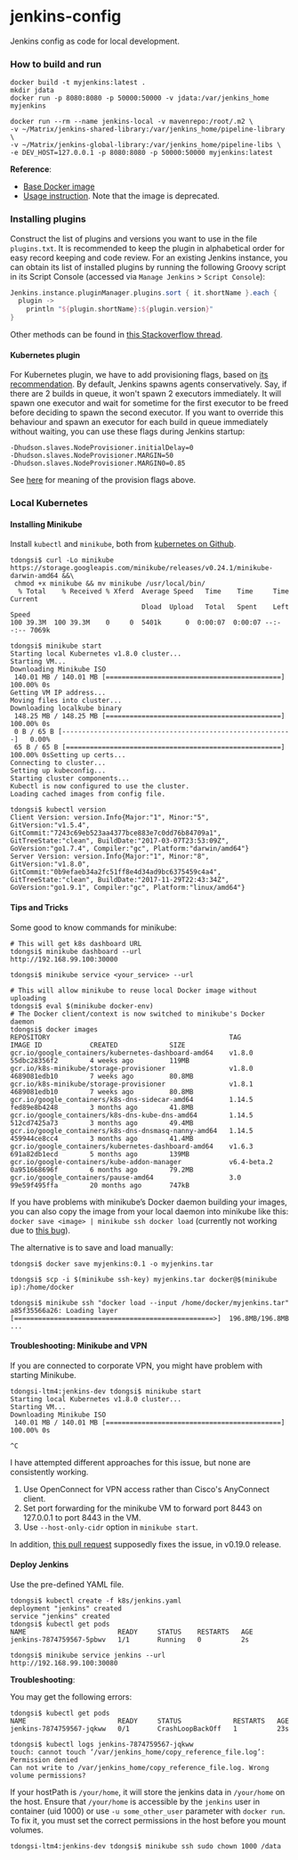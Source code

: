 # jenkins-config

Jenkins config as code for local development.

### How to build and run

```
docker build -t myjenkins:latest .
mkdir jdata
docker run -p 8080:8080 -p 50000:50000 -v jdata:/var/jenkins_home myjenkins

docker run --rm --name jenkins-local -v mavenrepo:/root/.m2 \
-v ~/Matrix/jenkins-shared-library:/var/jenkins_home/pipeline-library \
-v ~/Matrix/jenkins-global-library:/var/jenkins_home/pipeline-libs \
-e DEV_HOST=127.0.0.1 -p 8080:8080 -p 50000:50000 myjenkins:latest
```

**Reference**:

* [Base Docker image](https://hub.docker.com/r/jenkins/jenkins/)
* [Usage instruction](https://hub.docker.com/_/jenkins/). Note that the image is deprecated.

### Installing plugins

Construct the list of plugins and versions you want to use in the file `plugins.txt`.
It is recommended to keep the plugin in alphabetical order for easy record keeping and code review.
For an existing Jenkins instance, you can obtain its list of installed plugins by running the following Groovy script in its Script Console (accessed via `Manage Jenkins` > `Script Console`):

``` groovy Get list of installed plugins
Jenkins.instance.pluginManager.plugins.sort { it.shortName }.each {
  plugin -> 
    println "${plugin.shortName}:${plugin.version}"
}
```

Other methods can be found in [this Stackoverflow thread](https://stackoverflow.com/questions/9815273/how-to-get-a-list-of-installed-jenkins-plugins-with-name-and-version-pair).

#### Kubernetes plugin

For Kubernetes plugin, we have to add provisioning flags, based on [its recommendation](https://github.com/jenkinsci/kubernetes-plugin#over-provisioning-flags).
By default, Jenkins spawns agents conservatively. 
Say, if there are 2 builds in queue, it won't spawn 2 executors immediately. 
It will spawn one executor and wait for sometime for the first executor to be freed before deciding to spawn the second executor.
If you want to override this behaviour and spawn an executor for each build in queue immediately without waiting, you can use these flags during Jenkins startup:

```
-Dhudson.slaves.NodeProvisioner.initialDelay=0
-Dhudson.slaves.NodeProvisioner.MARGIN=50
-Dhudson.slaves.NodeProvisioner.MARGIN0=0.85
```

See [here](https://support.cloudbees.com/hc/en-us/articles/115000060512-New-agents-are-not-being-provisioned-for-my-jobs-in-the-queue-when-I-have-agents-that-are-suspended) for meaning of the provision flags above.

### Local Kubernetes

#### Installing Minikube
Install `kubectl` and `minikube`, both from [kubernetes on Github](https://github.com/kubernetes/).

```plain Install minikube
tdongsi$ curl -Lo minikube https://storage.googleapis.com/minikube/releases/v0.24.1/minikube-darwin-amd64 &&\
 chmod +x minikube && mv minikube /usr/local/bin/
  % Total    % Received % Xferd  Average Speed   Time    Time     Time  Current
                                 Dload  Upload   Total   Spent    Left  Speed
100 39.3M  100 39.3M    0     0  5401k      0  0:00:07  0:00:07 --:--:-- 7069k

tdongsi$ minikube start
Starting local Kubernetes v1.8.0 cluster...
Starting VM...
Downloading Minikube ISO
 140.01 MB / 140.01 MB [============================================] 100.00% 0s
Getting VM IP address...
Moving files into cluster...
Downloading localkube binary
 148.25 MB / 148.25 MB [============================================] 100.00% 0s
 0 B / 65 B [----------------------------------------------------------]   0.00%
 65 B / 65 B [======================================================] 100.00% 0sSetting up certs...
Connecting to cluster...
Setting up kubeconfig...
Starting cluster components...
Kubectl is now configured to use the cluster.
Loading cached images from config file.

tdongsi$ kubectl version
Client Version: version.Info{Major:"1", Minor:"5", GitVersion:"v1.5.4", GitCommit:"7243c69eb523aa4377bce883e7c0dd76b84709a1", 
GitTreeState:"clean", BuildDate:"2017-03-07T23:53:09Z", GoVersion:"go1.7.4", Compiler:"gc", Platform:"darwin/amd64"}
Server Version: version.Info{Major:"1", Minor:"8", GitVersion:"v1.8.0", GitCommit:"0b9efaeb34a2fc51ff8e4d34ad9bc6375459c4a4", 
GitTreeState:"clean", BuildDate:"2017-11-29T22:43:34Z", GoVersion:"go1.9.1", Compiler:"gc", Platform:"linux/amd64"}
```

#### Tips and Tricks

Some good to know commands for minikube:

```text
# This will get k8s dashboard URL
tdongsi$ minikube dashboard --url
http://192.168.99.100:30000

tdongsi$ minikube service <your_service> --url

# This will allow minikube to reuse local Docker image without uploading
tdongsi$ eval $(minikube docker-env)
# The Docker client/context is now switched to minikube's Docker daemon
tdongsi$ docker images
REPOSITORY                                             TAG                 IMAGE ID            CREATED             SIZE
gcr.io/google_containers/kubernetes-dashboard-amd64    v1.8.0              55dbc28356f2        4 weeks ago         119MB
gcr.io/k8s-minikube/storage-provisioner                v1.8.0              4689081edb10        7 weeks ago         80.8MB
gcr.io/k8s-minikube/storage-provisioner                v1.8.1              4689081edb10        7 weeks ago         80.8MB
gcr.io/google_containers/k8s-dns-sidecar-amd64         1.14.5              fed89e8b4248        3 months ago        41.8MB
gcr.io/google_containers/k8s-dns-kube-dns-amd64        1.14.5              512cd7425a73        3 months ago        49.4MB
gcr.io/google_containers/k8s-dns-dnsmasq-nanny-amd64   1.14.5              459944ce8cc4        3 months ago        41.4MB
gcr.io/google_containers/kubernetes-dashboard-amd64    v1.6.3              691a82db1ecd        5 months ago        139MB
gcr.io/google-containers/kube-addon-manager            v6.4-beta.2         0a951668696f        6 months ago        79.2MB
gcr.io/google_containers/pause-amd64                   3.0                 99e59f495ffa        20 months ago       747kB
```

If you have problems with minikube’s Docker daemon building your images, you can also copy the image from your local daemon into minikube like this: 
`docker save <image> | minikube ssh docker load` 
(currently not working due to [this bug](https://github.com/kubernetes/minikube/issues/1957)).

The alternative is to save and load manually:

```text
tdongsi$ docker save myjenkins:0.1 -o myjenkins.tar

tdongsi$ scp -i $(minikube ssh-key) myjenkins.tar docker@$(minikube ip):/home/docker

tdongsi$ minikube ssh "docker load --input /home/docker/myjenkins.tar"
a85f35566a26: Loading layer [==================================================>]  196.8MB/196.8MB
...
```

#### Troubleshooting: Minikube and VPN

If you are connected to corporate VPN, you might have problem with starting Minikube.

```
tdongsi-ltm4:jenkins-dev tdongsi$ minikube start
Starting local Kubernetes v1.8.0 cluster...
Starting VM...
Downloading Minikube ISO
 140.01 MB / 140.01 MB [============================================] 100.00% 0s

^C
```

I have attempted different approaches for this issue, but none are consistently working.

1. Use OpenConnect for VPN access rather than Cisco's AnyConnect client.
1. Set port forwarding for the minikube VM to forward port 8443 on 127.0.0.1 to port 8443 in the VM.
1. Use `--host-only-cidr` option in `minikube start`.

In addition, [this pull request](https://github.com/kubernetes/minikube/pull/1329) supposedly fixes the issue, in v0.19.0 release.


#### Deploy Jenkins

Use the pre-defined YAML file.

```text
tdongsi$ kubectl create -f k8s/jenkins.yaml
deployment "jenkins" created
service "jenkins" created
tdongsi$ kubectl get pods
NAME                       READY     STATUS    RESTARTS   AGE
jenkins-7874759567-5pbwv   1/1       Running   0          2s

tdongsi$ minikube service jenkins --url
http://192.168.99.100:30080
```

**Troubleshooting**:

You may get the following errors:

```text
tdongsi$ kubectl get pods
NAME                       READY     STATUS             RESTARTS   AGE
jenkins-7874759567-jqkww   0/1       CrashLoopBackOff   1          23s

tdongsi$ kubectl logs jenkins-7874759567-jqkww
touch: cannot touch ‘/var/jenkins_home/copy_reference_file.log’: Permission denied
Can not write to /var/jenkins_home/copy_reference_file.log. Wrong volume permissions?
```

If your hostPath is `/your/home`, it will store the jenkins data in `/your/home` on the host. 
Ensure that `/your/home` is accessible by the `jenkins` user in container (uid 1000) or use `-u some_other_user` parameter with `docker run`. 
To fix it, you must set the correct permissions in the host before you mount volumes.

```text
tdongsi-ltm4:jenkins-dev tdongsi$ minikube ssh sudo chown 1000 /data
```
